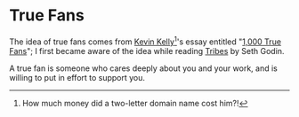 # True Fans

The idea of true fans comes from [Kevin Kelly](https://kk.org)[^1]'s essay
entitled "[1,000 True Fans](https://kk.org/thetechnium/1000-true-fans/)"; I
first became aware of the idea while reading [Tribes](books/tribes.md) by Seth
Godin.

A true fan is someone who cares deeply about you and your work, and is willing
to put in effort to support you.

[^1]: How much money did a two-letter domain name cost him?!
